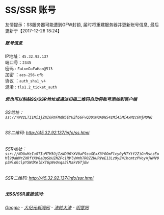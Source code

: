 # SS/SSR 账号 

友情提示：SS服务器可能遭到GFW封锁, 届时将重建服务器并更新账号信息, 最后更新于【2017-12-28 18:24】

##### 账号信息
IP地址：`45.32.92.137`  
端口号：`2345`  
密码  : `FaLunDaFaHao@513`  
加密  ：`aes-256-cfb`  
协议  ：`auth_sha1_v4`  
混淆  : `tls1.2_ticket_auth`  

##### 您也可以粘贴SS/SSR地址或通过扫描二维码自动将账号添加到客户端

######  SS地址： `ss://YWVzLTI1Ni1jZmI6RmFMdW5EYUZhSGFvQDUxM0A0NS4zMi45Mi4xMzc6MjM0NQ`   
######  SS二维码:  <a href="http://45.32.92.137/info/ss.html" target="_blank">http://45.32.92.137/info/ss.html</a>

######  SSR地址： `ssr://NDUuMzIuOTIuMTM3OjIzNDU6YXV0aF9zaGExX3Y0OmFlcy0yNTYtY2ZiOnRsczEuMl90aWNrZXRfYXV0aDpSbUZNZFc1RVlVWmhTR0Z2UURVeE13Lz9yZW1hcmtzPVoyWjNMV0p5WldGclpYSWdXelExTGpNeUxqa3lMakV6TjEw`     
######  SSR二维码:  <a href="http://45.32.92.137/info/ssr.html" target="_blank">http://45.32.92.137/info/ssr.html</a>

#####  无SS/SSR直接访问:
######  [Google](http://45.32.92.137:8888) - [大纪元新闻网](http://45.32.92.137) - [法轮大法](http://45.32.92.137:8000) - [明慧网](http://45.32.92.137:8080)
